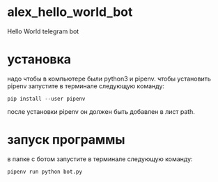 # alex_hello_world_bot
Hello World telegram bot

# установка 
надо чтобы в компьютере были python3 и pipenv.
чтобы установить pipenv запустите в терминале следующую команду:

`pip install --user pipenv`

после установки pipenv он должен быть добавлен в лист path.

# запуск программы 
в папке с ботом запустите в терминале следующую команду:

`pipenv run python bot.py`
